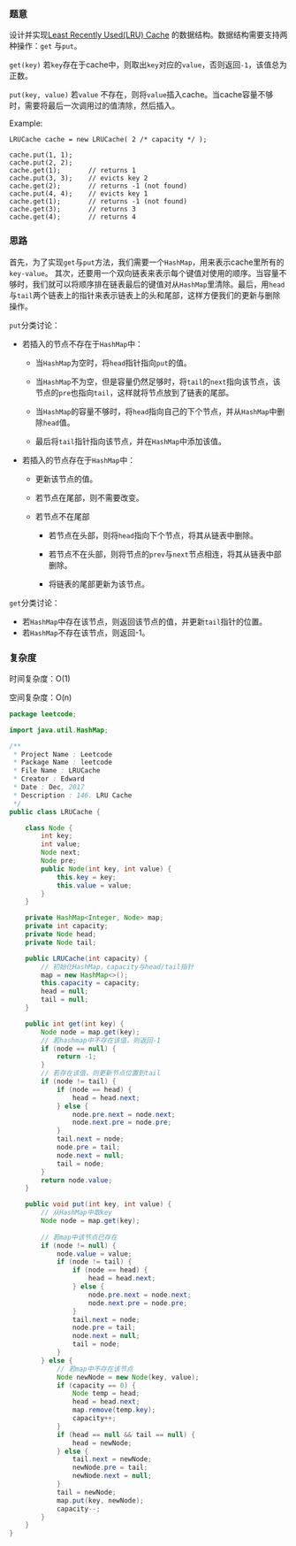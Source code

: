 ### 题意

设计并实现[Least Recently Used(LRU) Cache](https://en.wikipedia.org/wiki/Cache_replacement_policies#LRU) 的数据结构。数据结构需要支持两种操作：`get` 与`put`。 

`get(key)` 若`key`存在于cache中，则取出`key`对应的`value`，否则返回`-1`，该值总为正数。

`put(key, value)` 若`value` 不存在，则将`value`插入cache。当cache容量不够时，需要将最后一次调用过的值清除，然后插入。

Example:

```
LRUCache cache = new LRUCache( 2 /* capacity */ );

cache.put(1, 1);
cache.put(2, 2);
cache.get(1);       // returns 1
cache.put(3, 3);    // evicts key 2
cache.get(2);       // returns -1 (not found)
cache.put(4, 4);    // evicts key 1
cache.get(1);       // returns -1 (not found)
cache.get(3);       // returns 3
cache.get(4);       // returns 4
```

### 思路

首先，为了实现`get`与`put`方法，我们需要一个`HashMap`，用来表示cache里所有的`key-value`。 其次，还要用一个双向链表来表示每个键值对使用的顺序。当容量不够时，我们就可以将顺序排在链表最后的键值对从`HashMap`里清除。最后，用`head`与`tail`两个链表上的指针来表示链表上的头和尾部，这样方便我们的更新与删除操作。

`put`分类讨论：

- 若插入的节点不存在于`HashMap`中：

  - 当`HashMap`为空时，将`head`指针指向`put`的值。


  - 当`HashMap`不为空，但是容量仍然足够时，将`tail`的`next`指向该节点，该节点的`pre`也指向`tail`，这样就将节点放到了链表的尾部。
  - 当`HashMap`的容量不够时，将`head`指向自己的下个节点，并从`HashMap`中删除`head`值。
  - 最后将`tail`指针指向该节点，并在`HashMap`中添加该值。

- 若插入的节点存在于`HashMap`中：

  - 更新该节点的值。

  - 若节点在尾部，则不需要改变。

  - 若节点不在尾部

    - 若节点在头部，则将`head`指向下个节点，将其从链表中删除。


    - 若节点不在头部，则将节点的`prev`与`next`节点相连，将其从链表中部删除。
    - 将链表的尾部更新为该节点。

`get`分类讨论：

- 若`HashMap`中存在该节点，则返回该节点的值，并更新`tail`指针的位置。
- 若`HashMap`不存在该节点，则返回-1。

### 复杂度

时间复杂度：O(1)

空间复杂度：O(n)

```java
package leetcode;

import java.util.HashMap;

/**
 * Project Name : Leetcode
 * Package Name : leetcode
 * File Name : LRUCache
 * Creator : Edward
 * Date : Dec, 2017
 * Description : 146. LRU Cache
 */
public class LRUCache {

    class Node {
        int key;
        int value;
        Node next;
        Node pre;
        public Node(int key, int value) {
            this.key = key;
            this.value = value;
        }
    }

    private HashMap<Integer, Node> map;
    private int capacity;
    private Node head;
    private Node tail;

    public LRUCache(int capacity) {
        // 初始化HashMap，capacity与head/tail指针
        map = new HashMap<>();
        this.capacity = capacity;
        head = null;
        tail = null;
    }

    public int get(int key) {
        Node node = map.get(key);
        // 若hashmap中不存在该值，则返回-1
        if (node == null) {
            return -1;
        }
        // 若存在该值，则更新节点位置到tail
        if (node != tail) {
            if (node == head) {
                head = head.next;
            } else {
                node.pre.next = node.next;
                node.next.pre = node.pre;
            }
            tail.next = node;
            node.pre = tail;
            node.next = null;
            tail = node;
        }
        return node.value;
    }

    public void put(int key, int value) {
        // 从HashMap中取key
        Node node = map.get(key);
        
        // 若map中该节点已存在
        if (node != null) {
            node.value = value;
            if (node != tail) {
                if (node == head) {
                    head = head.next;
                } else {
                    node.pre.next = node.next;
                    node.next.pre = node.pre;
                }
                tail.next = node;
                node.pre = tail;
                node.next = null;
                tail = node;
            }
        } else {
            // 若map中不存在该节点
            Node newNode = new Node(key, value);
            if (capacity == 0) {
                Node temp = head;
                head = head.next;
                map.remove(temp.key);
                capacity++;
            }
            if (head == null && tail == null) {
                head = newNode;
            } else {
                tail.next = newNode;
                newNode.pre = tail;
                newNode.next = null;
            }
            tail = newNode;
            map.put(key, newNode);
            capacity--;
        }
    }
}
```


